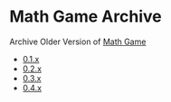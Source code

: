 # Math Game Archive
Archive Older Version of [Math Game](https://sites.google.com/view/tete-page/project/math-game)

- [0.1.x](https://github.com/ronnapat2552/math_game_archive/tree/main/0.1.x)
- [0.2.x](https://github.com/ronnapat2552/math_game_archive/tree/main/0.2.x)
- [0.3.x](https://github.com/ronnapat2552/math_game_archive/tree/main/0.3.x)
- [0.4.x](https://github.com/ronnapat2552/math_game_archive/tree/main/0.4.x)
